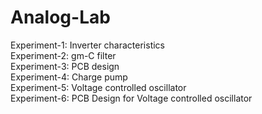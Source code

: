 # Analog-Lab
Experiment-1: Inverter characteristics <br>
Experiment-2: gm-C filter <br>
Experiment-3: PCB design <br>
Experiment-4: Charge pump <br>
Experiment-5: Voltage controlled oscillator <br>
Experiment-6: PCB Design for Voltage controlled oscillator <br>
